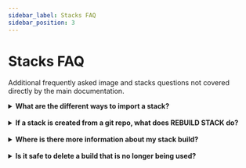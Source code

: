 ```yaml
---
sidebar_label: Stacks FAQ
sidebar_position: 3
---
```


# Stacks FAQ

Additional frequently asked image and stacks questions not covered directly by the main documentation.



<details>
    <summary><strong> What are the different ways to import a stack?</strong></summary>

There are two ways to import a stack on Cycle. Paste a raw stack file into the stack file importer. The other way is to use an http(s) or SSH address to pull the stack file from a repository.
</details>
<br /> 
<details>
    <summary><strong> If a stack is created from a git repo, what does REBUILD STACK do?</strong></summary>

The "Rebuild Stack" button will look at the cycle.json or cycle.yml file that is in the repository you used to create the stack. If you change the file in your repo the changes will be reflected in your new build. There is no need to make a new stack, simply press the button and review your build once it is done.
</details>

<br />
<details>
    <summary><strong> Where is there more information about my stack build?</strong></summary>

Each time a stack is built a new build ID is created and information about that build becomes available through the portal. By clicking the stack, and then the builds tab Cycle will show all of the builds of the given stack. Clicking on a specific build reveals the build spec, build ID, build date, and build log.
</details>
<br />
<details>
    <summary><strong> Is it safe to delete a build that is no longer being used?</strong></summary>

Yes, a stack build that is no longer being used can be deleted without effecting the rest of the stack.
</details>